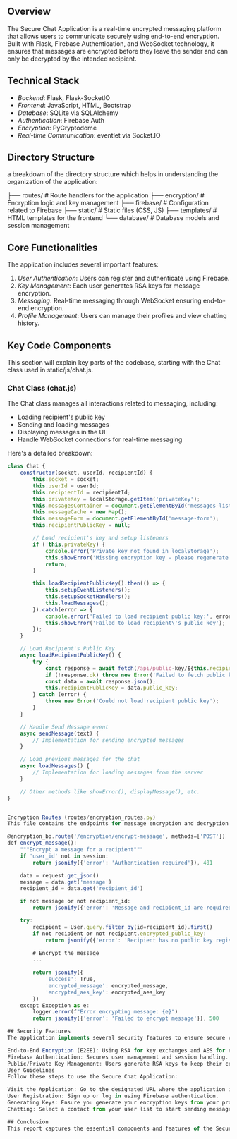 ## Overview

The Secure Chat Application is a real-time encrypted messaging platform that allows users to communicate securely using end-to-end encryption. Built with Flask, Firebase Authentication, and WebSocket technology, it ensures that messages are encrypted before they leave the sender and can only be decrypted by the intended recipient.

## Technical Stack

- *Backend*: Flask, Flask-SocketIO
- *Frontend*: JavaScript, HTML, Bootstrap
- *Database*: SQLite via SQLAlchemy
- *Authentication*: Firebase Auth
- *Encryption*: PyCryptodome
- *Real-time Communication*: eventlet via Socket.IO

## Directory Structure

a breakdown of the directory structure which helps in understanding the organization of the application:

├── routes/ # Route handlers for the application
├── encryption/ # Encryption logic and key management
├── firebase/ # Configuration related to Firebase
├── static/ # Static files (CSS, JS)
├── templates/ # HTML templates for the frontend
└── database/ # Database models and session management


## Core Functionalities

The application includes several important features:

1. *User Authentication*: Users can register and authenticate using Firebase.
2. *Key Management*: Each user generates RSA keys for message encryption.
3. *Messaging*: Real-time messaging through WebSocket ensuring end-to-end encryption.
4. *Profile Management*: Users can manage their profiles and view chatting history.

## Key Code Components

This section will explain key parts of the codebase, starting with the Chat class used in static/js/chat.js.

### Chat Class (chat.js)

The Chat class manages all interactions related to messaging, including:

- Loading recipient's public key
- Sending and loading messages
- Displaying messages in the UI
- Handle WebSocket connections for real-time messaging

Here's a detailed breakdown:

```javascript
class Chat {
    constructor(socket, userId, recipientId) {
        this.socket = socket;
        this.userId = userId;
        this.recipientId = recipientId;
        this.privateKey = localStorage.getItem('privateKey');
        this.messagesContainer = document.getElementById('messages-list');
        this.messageCache = new Map();
        this.messageForm = document.getElementById('message-form');
        this.recipientPublicKey = null;

        // Load recipient's key and setup listeners
        if (!this.privateKey) {
            console.error('Private key not found in localStorage');
            this.showError('Missing encryption key - please regenerate your keys');
            return;
        }

        this.loadRecipientPublicKey().then(() => {
            this.setupEventListeners();
            this.setupSocketHandlers();
            this.loadMessages();
        }).catch(error => {
            console.error('Failed to load recipient public key:', error);
            this.showError('Failed to load recipient\'s public key');
        });
    }

    // Load Recipient's Public Key
    async loadRecipientPublicKey() {
        try {
            const response = await fetch(/api/public-key/${this.recipientId});
            if (!response.ok) throw new Error('Failed to fetch public key');
            const data = await response.json();
            this.recipientPublicKey = data.public_key;
        } catch (error) {
            throw new Error('Could not load recipient public key');
        }
    }

    // Handle Send Message event
    async sendMessage(text) {
        // Implementation for sending encrypted messages
    }

    // Load previous messages for the chat
    async loadMessages() {
        // Implementation for loading messages from the server
    }

    // Other methods like showError(), displayMessage(), etc.
}


Encryption Routes (routes/encryption_routes.py)
This file contains the endpoints for message encryption and decryption:

@encryption_bp.route('/encryption/encrypt-message', methods=['POST'])
def encrypt_message():
    """Encrypt a message for a recipient"""
    if 'user_id' not in session:
        return jsonify({'error': 'Authentication required'}), 401

    data = request.get_json()
    message = data.get('message')
    recipient_id = data.get('recipient_id')

    if not message or not recipient_id:
        return jsonify({'error': 'Message and recipient_id are required'}), 400

    try:
        recipient = User.query.filter_by(id=recipient_id).first()
        if not recipient or not recipient.encrypted_public_key:
            return jsonify({'error': 'Recipient has no public key registered'}), 404

        # Encrypt the message
        ...
        
        return jsonify({
            'success': True,
            'encrypted_message': encrypted_message,
            'encrypted_aes_key': encrypted_aes_key
        })
    except Exception as e:
        logger.error(f"Error encrypting message: {e}")
        return jsonify({'error': 'Failed to encrypt message'}), 500

## Security Features
The application implements several security features to ensure secure communication:

End-to-End Encryption (E2EE): Using RSA for key exchanges and AES for encrypting message contents guarantees that only intended users can read the messages.
Firebase Authentication: Secures user management and session handling.
Public/Private Key Management: Users generate RSA keys to keep their communications encrypted.
User Guidelines
Follow these steps to use the Secure Chat Application:

Visit the Application: Go to the designated URL where the application is hosted.
User Registration: Sign up or log in using Firebase authentication.
Generating Keys: Ensure you generate your encryption keys from your profile settings to start chatting securely.
Chatting: Select a contact from your user list to start sending messages.

## Conclusion
This report captures the essential components and features of the Secure Chat Application, its architecture, and how the encryption framework is implemented. Understanding these components allows for better usage and potential improvements to enhance user experience and security.
